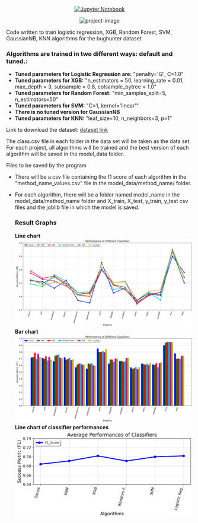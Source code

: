 <div align="center">

  <a href="">![Jupyter Notebook](https://img.shields.io/badge/jupyter-%23FA0F00.svg?style=for-the-badge&logo=jupyter&logoColor=white)</a>

</div>

<p align="center"><img src="https://socialify.git.ci/Emre-Kahveci/bughunter-dataset/image?description=1&descriptionEditable=Machine%20Algorithms%20Training%20Code%20For%20Bughunter%20Dataset&font=Rokkitt&language=1&name=1&pattern=Charlie%20Brown&theme=Dark" alt="project-image"></p>

<p id="description">Code written to train logistic regression, XGB, Random Forest, SVM, GaussianNB, KNN algorithms for the bughunter dataset

### **Algorithms are trained in two different ways: default and tuned.:**

 - **Tuned parameters for Logistic Regression are:** "penalty='l2', C=1.0"
 - **Tuned parameters for XGB:** "n_estimators = 50, learning_rate = 0.01, max_depth = 3, subsample = 0.8, colsample_bytree = 1.0"  
 - **Tuned parameters for Random Forest:** "min_samples_split=5, n_estimators=50"  
 - **Tuned parameters for SVM:**  "C=1, kernel='linear'" 
 - **There is no tuned version for GaussianNB** 
 - **Tuned parameters for KNN:** "leaf_size=10, n_neighbors=3, p=1"

Link to download the dataset: [dataset link](https://data.mendeley.com/datasets/8tx7kjbkg4/2)

The class.csv file in each folder in the data set will be taken as the data set. For each project, all algorithms will be trained and the best version of each algorithm will be saved in the model_data folder.

Files to be saved by the program
- There will be a csv file containing the f1 score of each algorithm in the "method_name_values.csv" file in the model_data/method_name/ folder.
- For each algorithm, there will be a folder named model_name in the model_data/method_name folder and X_train, X_test, y_train, y_test csv files and the joblib file in which the model is saved.

  ### **Result Graphs**
  **Line chart**
  ![line-chart](result-graphs/line-chart.png)
  **Bar chart**
  ![bar-chart](result-graphs/bar-chart.png)
  **Line chart of classifier performances**
  ![line-chart-of-classifier-performances](result-graphs/line-chart-of-classifier-performances.png)

</p>
